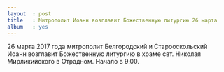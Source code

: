 ```yaml
---
layout  : post
title   : Митрополит Иоанн возглавит Божественную литургию 26 марта
album   : yes
---
```

26 марта 2017 года митрополит Белгородский и Старооскольский Иоанн возглавит Божественную литургию в храме свт. Николая Мирликийского в Отрадном. Начало в 9.00.
